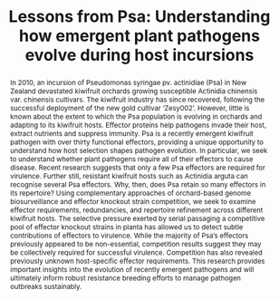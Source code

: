 ---
title: 'Lessons from Psa: Understanding how emergent plant pathogens evolve during host incursions'
event: New Zealand Microbiological Society Conference
event_url: https://www.microbiologyconference.org.nz/

location: Auckland, New Zealand

summary: A conference talk as part of NZMS's Microbial Ecology sessions.
abstract: 'In 2010, an incursion of Pseudomonas syringae pv. actinidiae (Psa) in New Zealand devastated kiwifruit orchards growing susceptible Actinidia chinensis var. chinensis cultivars. The kiwifruit industry has since recovered, following the successful deployment of the new gold cultivar ‘Zesy002’. However, little is known about the extent to which the Psa population is evolving in orchards and adapting to its kiwifruit hosts. Effector proteins help pathogens invade their host, extract nutrients and suppress immunity. Psa is a recently emergent kiwifruit pathogen with over thirty functional effectors, providing a unique opportunity to understand how host selection shapes pathogen evolution. In particular, we seek to understand whether plant pathogens require all of their effectors to cause disease. Recent research suggests that only a few Psa effectors are required for virulence. Further still, resistant kiwifruit hosts such as Actinidia arguta can recognise several Psa effectors. Why, then, does Psa retain so many effectors in its repertoire? Using complementary approaches of orchard-based genome biosurveillance and effector knockout strain competition, we seek to examine effector requirements, redundancies, and repertoire refinement across different kiwifruit hosts. The selective pressure exerted by serial passaging a competitive pool of effector knockout strains in planta has allowed us to detect subtle contributions of effectors to virulence. While the majority of Psa’s effectors previously appeared to be non-essential, competition results suggest they may be collectively required for successful virulence. Competition has also revealed previously unknown host-specific effector requirements. This research provides important insights into the evolution of recently emergent pathogens and will ultimately inform robust resistance breeding efforts to manage pathogen outbreaks sustainably.'

# Talk start and end times.
#   End time can optionally be hidden by prefixing the line with `#`.
#date: '2023-11-21T13:00:00Z'
#date: '2023-11-21T13:00:00Z'
all_day: false

# Schedule page publish date (NOT talk date).
publishDate: '2023-01-01T00:00:00Z'

authors: []
tags: []

# Is this a featured talk? (true/false)
featured: false

image:
  caption: ''
  focal_point: Smart

url_code: ''
url_pdf: ''
url_slides: ''
url_video: ''

# Markdown Slides (optional).
#   Associate this talk with Markdown slides.
#   Simply enter your slide deck's filename without extension.
#   E.g. `slides = "example-slides"` references `content/slides/example-slides.md`.
#   Otherwise, set `slides = ""`.
slides: ""

# Projects (optional).
#   Associate this post with one or more of your projects.
#   Simply enter your project's folder or file name without extension.
#   E.g. `projects = ["internal-project"]` references `content/project/deep-learning/index.md`.
#   Otherwise, set `projects = []`.
projects: []
---